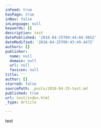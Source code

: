 ```yaml
---
inFeed: true
hasPage: true
inNav: false
inLanguage: null
keywords: []
description: test
datePublished: '2016-04-25T09:44:04.985Z'
dateModified: '2016-04-25T09:43:49.447Z'
authors: []
publisher:
  name: null
  domain: null
  url: null
  favicon: null
title: ''
author: []
starred: false
sourcePath: _posts/2016-04-25-test.md
published: true
url: test/index.html
_type: Article

---
```

test